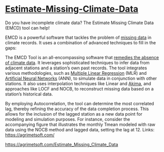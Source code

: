 # <a href="https://agrimetsoft.com/Estimate_Missing_Climate_Data">Estimate-Missing-Climate-Data</a>
Do you have incomplete climate data? The Estimate Missing Climate Data (EMCD) tool can help!

EMCD is a powerful software that tackles the problem of <a href="https://agrimetsoft.com/Estimate_Missing_Climate_Data">missing data</a> in climate records. It uses a combination of advanced techniques to fill in the gaps:

The EMCD Tool is an all-encompassing software that <a href="https://agrimetsoft.com/Estimate_Missing_Climate_Data">remedies the absence of climate data</a>. It leverages sophisticated techniques to infer data from adjacent stations and a station’s own past records. The tool integrates various methodologies, such as <a href="https://agrimetsoft.com/faq/MLR_to_fill_gap_data">Multiple Linear Regression</a> (MLR) and <a href="https://agrimetsoft.com/faq/Artificial_Neural_Network_Missing_Data">Artificial Neural Networks</a> (ANN), to simulate data in conjunction with other stations. It also uses interpolation techniques like Linear and <a href="https://agrimetsoft.com/faq/Akima_Cubic_Interpolation">Akima</a>, and approaches like LOCF and NOCB, to reconstruct missing data based on a station’s historical data.

By employing Autocorrelation, the tool can determine the most correlated lag, thereby refining the accuracy of the data completion process. This allows for the inclusion of the lagged station as a new data point for modeling and simulation purposes. For instance, consider the accompanying figure that illustrates the monthly Tmean modeled with raw data using the NOCB method and lagged data, setting the lag at 12.
Links:
https://agrimetsoft.com/

https://agrimetsoft.com/Estimate_Missing_Climate_Data
